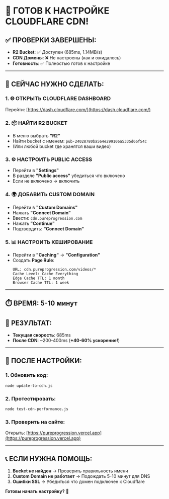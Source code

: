 # 🚀 ГОТОВ К НАСТРОЙКЕ CLOUDFLARE CDN!

## ✅ ПРОВЕРКИ ЗАВЕРШЕНЫ:
- **R2 Bucket**: ✅ Доступен (685ms, 1.14MB/s)
- **CDN Домены**: ❌ Не настроены (как и ожидалось)
- **Готовность**: ✅ Полностью готов к настройке

---

## 🎯 СЕЙЧАС НУЖНО СДЕЛАТЬ:

### **1. 🌐 ОТКРЫТЬ CLOUDFLARE DASHBOARD**
Перейти: [https://dash.cloudflare.com/](https://dash.cloudflare.com/)

### **2. 📦 НАЙТИ R2 BUCKET**
- В меню выбрать **"R2"**
- Найти bucket с именем: `pub-24028780ba564e299106a5335d66f54c`
- (Или любой bucket где хранятся ваши видео)

### **3. ⚙️ НАСТРОИТЬ PUBLIC ACCESS**
- Перейти в **"Settings"**
- В разделе **"Public access"** убедиться что включено
- Если не включено → включить

### **4. 🌍 ДОБАВИТЬ CUSTOM DOMAIN**
- Перейти в **"Custom Domains"**
- Нажать **"Connect Domain"**
- Ввести: `cdn.pureprogression.com`
- Нажать **"Continue"**
- Подтвердить: **"Connect Domain"**

### **5. 📊 НАСТРОИТЬ КЕШИРОВАНИЕ**
- Перейти в **"Caching"** → **"Configuration"**
- Создать **Page Rule**:
  ```
  URL: cdn.pureprogression.com/videos/*
  Cache Level: Cache Everything
  Edge Cache TTL: 1 month
  Browser Cache TTL: 1 week
  ```

---

## ⏱️ ВРЕМЯ: 5-10 минут

## 🎉 РЕЗУЛЬТАТ:
- **Текущая скорость**: 685ms
- **После CDN**: ~200-400ms (**+40-60% ускорение!**)

---

## 🧪 ПОСЛЕ НАСТРОЙКИ:

### **1. Обновить код:**
```bash
node update-to-cdn.js
```

### **2. Протестировать:**
```bash
node test-cdn-performance.js
```

### **3. Проверить на сайте:**
Открыть: [https://pureprogression.vercel.app](https://pureprogression.vercel.app)

---

## 📞 ЕСЛИ НУЖНА ПОМОЩЬ:
1. **Bucket не найден** → Проверить правильность имени
2. **Custom Domain не работает** → Подождать 5-10 минут для DNS
3. **Ошибки SSL** → Убедиться что домен подключен к Cloudflare

**Готовы начать настройку?** 🚀



